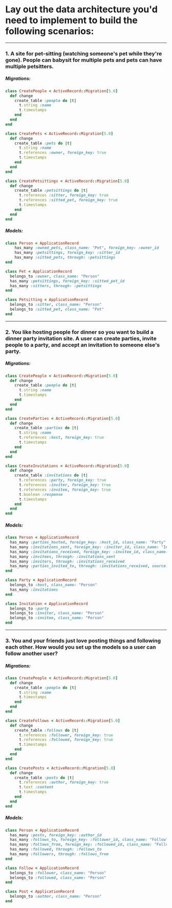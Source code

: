 # Lay out the data architecture you'd need to implement to build the following scenarios:
***
### 1. A site for pet-sitting (watching someone's pet while they're gone). People can babysit for multiple pets and pets can have multiple petsitters.
##### Migrations:
```ruby
class CreatePeople < ActiveRecord::Migration[5.0]
  def change
    create_table :people do |t|
      t.string :name
      t.timestamps
    end
  end
end

class CreatePets < ActiveRecord::Migration[5.0]
  def change
    create_table :pets do |t|
      t.string :name
      t.references :owner, foreign_key: true
      t.timestamps
    end
  end
end

class CreatePetsittings < ActiveRecord::Migration[5.0]
  def change
    create_table :petsittings do |t|
      t.references :sitter, foreign_key: true
      t.references :sitted_pet, foreign_key: true
      t.timestamps
    end
  end
end
```
##### Models:
```ruby
class Person < ApplicationRecord
    has_many :owned_pets, class_name: "Pet", foreign_key: :owner_id
    has_many :petsittings, foreign_key: :sitter_id
    has_many :sitted_pets, through: :petsittings
end

class Pet < ApplicationRecord
  belongs_to :owner, class_name: "Person"
  has_many :petsittings, foreign_key: :sitted_pet_id
  has_many :sitters, through: :petsittings
end

class Petsitting < ApplicationRecord
  belongs_to :sitter, class_name: "Person"
  belongs_to :sitted_pet, class_name: "Pet"
end
```
***
### 2. You like hosting people for dinner so you want to build a dinner party invitation site. A user can create parties, invite people to a party, and accept an invitation to someone else's party.
##### Migrations:
```ruby
class CreatePeople < ActiveRecord::Migration[5.0]
  def change
    create_table :people do |t|
      t.string :name
      t.timestamps
    end
  end
end

class CreateParties < ActiveRecord::Migration[5.0]
  def change
    create_table :parties do |t|
      t.string :name
      t.references :host, foreign_key: true
      t.timestamps
    end
  end
end

class CreateInvitations < ActiveRecord::Migration[5.0]
  def change
    create_table :invitations do |t|
      t.references :party, foreign_key: true
      t.references :inviter, foreign_key: true
      t.references :invitee, foreign_key: true
      t.boolean :response
      t.timestamps
    end
  end
end
```
##### Models:
```ruby
class Person < ApplicationRecord
  has_many :parties_hosted, foreign_key: :host_id, class_name: "Party"
  has_many :invitations_sent, foreign_key: :inviter_id, class_name: "Invitation"
  has_many :invitations_received, foreign_key: :invitee_id, class_name: "Invitation"
  has_many :invitees, through: :invitations_sent
  has_many :inviters, through: :invitations_received
  has_many :parties_invited_to, through: :invitations_received, source: :party
end

class Party < ApplicationRecord
  belongs_to :host, class_name: "Person"
  has_many :invitations
end

class Invitation < ApplicationRecord
  belongs_to :party
  belongs_to :inviter, class_name: "Person"
  belongs_to :invitee, class_name: "Person"
end
```
***
### 3. You and your friends just love posting things and following each other. How would you set up the models so a user can follow another user?
##### Migrations:
```ruby
class CreatePeople < ActiveRecord::Migration[5.0]
  def change
    create_table :people do |t|
      t.string :name
      t.timestamps
    end
  end
end

class CreateFollows < ActiveRecord::Migration[5.0]
  def change
    create_table :follows do |t|
      t.references :follower, foreign_key: true
      t.references :followed, foreign_key: true
      t.timestamps
    end
  end
end

class CreatePosts < ActiveRecord::Migration[5.0]
  def change
    create_table :posts do |t|
      t.references :author, foreign_key: true
      t.text :content
      t.timestamps
    end
  end
end
```
##### Models:
```ruby
class Person < ApplicationRecord
  has_many :posts, foreign_key: :author_id
  has_many :follows_to, foreign_key: :follower_id, class_name: "Follow"
  has_many :follows_from, foreign_key: :followed_id, class_name: "Follow"
  has_many :followed, through: :follows_to
  has_many :followers, through: :follows_from
end

class Follow < ApplicationRecord
  belongs_to :follower, class_name: "Person"
  belongs_to :followed, class_name: "Person"
end

class Post < ApplicationRecord
  belongs_to :author, class_name: "Person"
end
```

